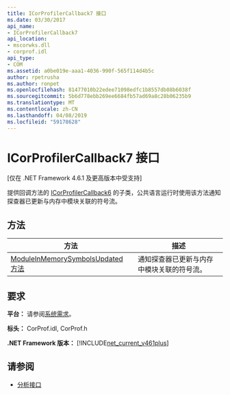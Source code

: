 ```yaml
---
title: ICorProfilerCallback7 接口
ms.date: 03/30/2017
api_name:
- ICorProfilerCallback7
api_location:
- mscorwks.dll
- corprof.idl
api_type:
- COM
ms.assetid: a0be019e-aaa1-4036-990f-565f114d4b5c
author: rpetrusha
ms.author: ronpet
ms.openlocfilehash: 81477010b22edee71098edfc1b8557db08b6038f
ms.sourcegitcommit: 5b6d778ebb269ee6684fb57ad69a8c28b06235b9
ms.translationtype: MT
ms.contentlocale: zh-CN
ms.lasthandoff: 04/08/2019
ms.locfileid: "59178628"
---
```

# <a name="icorprofilercallback7-interface"></a>ICorProfilerCallback7 接口
[仅在 .NET Framework 4.6.1 及更高版本中受支持]  
  
 提供回调方法的 [ICorProfilerCallback6](../../../../docs/framework/unmanaged-api/profiling/icorprofilercallback6-interface.md) 的子类，公共语言运行时使用该方法通知探查器已更新与内存中模块关联的符号流。  
  
## <a name="methods"></a>方法  
  
|方法|描述|  
|------------|-----------------|  
|[ModuleInMemorySymbolsUpdated 方法](../../../../docs/framework/unmanaged-api/profiling/icorprofilercallback7-moduleinmemorysymbolsupdated-method.md)|通知探查器已更新与内存中模块关联的符号流。|  
  
## <a name="requirements"></a>要求  
 **平台：** 请参阅[系统需求](../../../../docs/framework/get-started/system-requirements.md)。  
  
 **标头：** CorProf.idl, CorProf.h  
  
 **.NET Framework 版本：** [!INCLUDE[net_current_v461plus](../../../../includes/net-current-v461plus-md.md)]  
  
## <a name="see-also"></a>请参阅

- [分析接口](../../../../docs/framework/unmanaged-api/profiling/profiling-interfaces.md)
